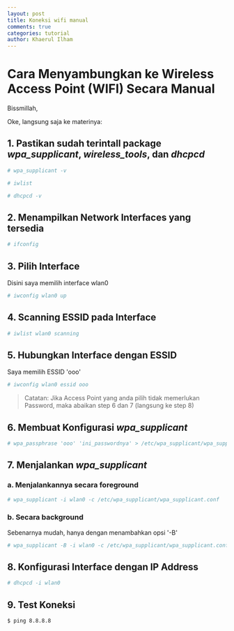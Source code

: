 ```yaml
---
layout: post
title: Koneksi wifi manual
comments: true
categories: tutorial
author: Khaerul Ilham
---
```


# Cara Menyambungkan ke Wireless Access Point (WIFI) Secara Manual

Bissmillah,

Oke, langsung saja ke materinya:
## 1. Pastikan sudah terintall package _wpa_supplicant_, _wireless_tools_, dan _dhcpcd_
```bash
# wpa_supplicant -v
```
```bash
# iwlist
```
```bash
# dhcpcd -v
```
## 2. Menampilkan Network Interfaces yang tersedia
```bash
# ifconfig
```
## 3. Pilih Interface
Disini saya memilih interface wlan0
```bash
# iwconfig wlan0 up
```
## 4. Scanning ESSID pada Interface
```bash
# iwlist wlan0 scanning
```
## 5. Hubungkan Interface dengan ESSID
Saya memilih ESSID 'ooo'
```bash
# iwconfig wlan0 essid ooo
```
>Catatan: Jika Access Point yang anda pilih tidak memerlukan Password, maka abaikan step 6 dan 7 (langsung ke step 8)
## 6. Membuat Konfigurasi _wpa_supplicant_
```bash
# wpa_passphrase 'ooo' 'ini_passwordnya' > /etc/wpa_supplicant/wpa_supplicant.conf'
```
## 7. Menjalankan _wpa_supplicant_
### a. Menjalankannya secara foreground
  ```bash
  # wpa_supplicant -i wlan0 -c /etc/wpa_supplicant/wpa_supplicant.conf
  ```
### b. Secara background
Sebenarnya mudah, hanya dengan menambahkan opsi '-B'
  ```bash
  # wpa_supplicant -B -i wlan0 -c /etc/wpa_supplicant/wpa_supplicant.conf
  ```
## 8. Konfigurasi Interface dengan IP Address
```bash
# dhcpcd -i wlan0
```
## 9. Test Koneksi
```bash
$ ping 8.8.8.8
```
